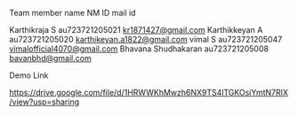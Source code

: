 Team member name      NM ID           mail id

Karthikraja S       au723721205021  kr1871427@gmail.com
Karthikkeyan A      au723721205020  karthikeyan.a1822@gmail.com
vimal S             au723721205047  vimalofficial4070@gmail.com
Bhavana Shudhakaran au723721205008  bavanbhd@gmail.com

Demo Link

https://drive.google.com/file/d/1HRWWKhMwzh6NX9TS4lTGKOsiYmtN7RlX/view?usp=sharing

